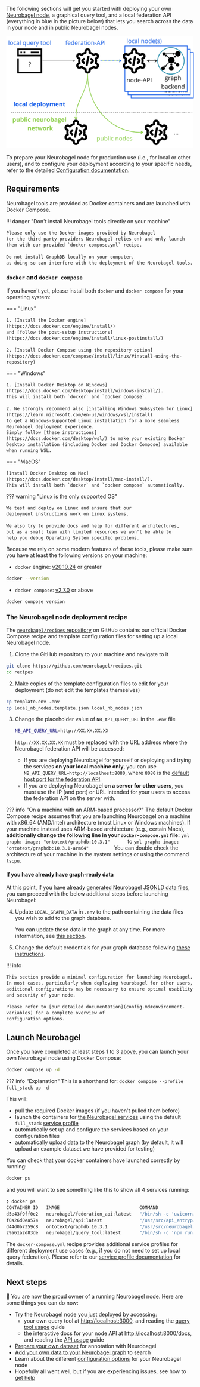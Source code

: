 The following sections will get you started
with deploying your own [Neurobagel node](config.md#available-services),
a graphical query tool, 
and a local federation API
(everything in blue in the picture below)
that lets you search across the data in your node and in public Neurobagel nodes.

![Neurobagel node](../imgs/neurobagel_local_node.jpg)

To prepare your Neurobagel node for production use (i.e., for local or other users),
and to configure your deployment according to your specific needs,
refer to the detailed [Configuration documentation](config.md).

## Requirements

Neurobagel tools are provided as Docker containers 
and are launched with Docker Compose. 

!!! danger "Don't install Neurobagel tools directly on your machine"
    
    Please only use the Docker images provided by Neurobagel 
    (or the third party providers Neurobagel relies on) and only launch
    them with our provided `docker-compose.yml` recipe.

    Do not install GraphDB locally on your computer, 
    as doing so can interfere with the deployment of the Neurobagel tools.

### `docker` and `docker compose` 
If you haven't yet, please install both `docker` and `docker compose`
for your operating system:

=== "Linux"

    1. [Install the Docker engine](https://docs.docker.com/engine/install/)
    and [follow the post-setup instructions](https://docs.docker.com/engine/install/linux-postinstall/)
    
    2. [Install Docker Compose using the repository option](https://docs.docker.com/compose/install/linux/#install-using-the-repository)

=== "Windows"

    1. [Install Docker Desktop on Windows](https://docs.docker.com/desktop/install/windows-install/). 
    This will install both `docker` and `docker compose`.

    2. We strongly recommend also [installing Windows Subsystem for Linux](https://learn.microsoft.com/en-us/windows/wsl/install)
    to get a Windows-supported Linux installation for a more seamless Neurobagel deployment experience. 
    Simply follow [these instructions](https://docs.docker.com/desktop/wsl/) to make your existing Docker Desktop installation (including Docker and Docker Compose) available when running WSL.

=== "MacOS"

    [Install Docker Desktop on Mac](https://docs.docker.com/desktop/install/mac-install/).
    This will install both `docker` and `docker compose` automatically.

??? warning "Linux is the only supported OS"

    We test and deploy on Linux and ensure that our
    deployment instructions work on Linux systems.

    We also try to provide docs and help for different architectures,
    but as a small team with limited resources we won't be able to 
    help you debug Operating System specific problems. 

Because we rely on some modern features of these
tools, please make sure you have at least the following
versions on your machine:

- `docker` engine: [v20.10.24](https://docs.docker.com/engine/release-notes/20.10/) or greater
```bash
docker --version
```
- `docker compose`: [v2.7.0](https://github.com/docker/compose/releases/tag/v2.7.0) or above
```bash
docker compose version
```

### The Neurobagel node deployment recipe

The [`neurobagel/recipes` repository](https://github.com/neurobagel/recipes) 
on GitHub contains our official
Docker Compose recipe and template configuration files for setting up a local Neurobagel node.

1. Clone the GitHub repository to your machine and navigate to it
```bash
git clone https://github.com/neurobagel/recipes.git
cd recipes
```
2. Make copies of the template configuration files to edit for your deployment (do not edit the templates themselves)
```bash
cp template.env .env
cp local_nb_nodes.template.json local_nb_nodes.json
```

3. Change the placeholder value of `NB_API_QUERY_URL` in the `.env` file
    
    ```bash
    NB_API_QUERY_URL=http://XX.XX.XX.XX
    ```
   `http://XX.XX.XX.XX` must be replaced with the URL address where the Neurobagel federation API will be accessed:

    - If you are deploying Neurobagel for yourself or deploying and trying the services **on your local machine only**, 
   you can use `NB_API_QUERY_URL=http://localhost:8080`, where `8080` is the [default host port for the federation API](./config.md#environment-variables).
    - If you are deploying Neurobagel **on a server for other users**, 
    you must use the IP (and port) or URL intended for your users to access the federation API on the server with.

??? info "On a machine with an ARM-based processor?"
    The default Docker Compose recipe assumes that you are launching Neurobagel on a machine with x86_64 (AMD/Intel) architecture (most Linux or Windows machines). 
    If your machine instead uses ARM-based architecture (e.g., certain Macs), **additionally change the following line in your `docker-compose.yml` file:**
    ```yml
        graph:
            image: "ontotext/graphdb:10.3.1"     
    ```
    to
    ```yml
        graph:
            image: "ontotext/graphdb:10.3.1-arm64"        
    ```
    You can double check the architecture of your machine in the system settings or using the command `lscpu`.

#### If you have already have graph-ready data
At this point, if you have already [generated Neurobagel JSONLD data files](cli.md), you can proceed with the below additional steps before launching Neurobagel:

4. Update `LOCAL_GRAPH_DATA` in `.env` to the path containing the data files you wish to add to the graph database.
    
    You can update these data in the graph at any time. For more information, see [this section](maintaining.md#updating-the-data-in-your-graph).

5. Change the default credentials for your graph database following [these instructions](config.md#change-security-relevant-variables).

!!! info

    This section provide a minimal configuration for launching Neurobagel.
    In most cases, particularly when deploying Neurobagel for other users,
    additional configurations may be necessary to ensure optimal usability and security of your node.

    Please refer to [our detailed documentation](config.md#environment-variables) for a complete overview of 
    configuration options.

## Launch Neurobagel

Once you have completed at least steps 1 to 3 [above](#the-neurobagel-node-deployment-recipe), 
you can launch your own Neurobagel node using Docker Compose:

```bash
docker compose up -d
```
??? info "Explanation"
    This is a shorthand for: `docker compose --profile full_stack up -d`

This will:

- pull the required Docker images (if you haven't pulled them before)
- launch the containers for [the Neurobagel services](config.md#available-services) using the default `full_stack` [service profile](config.md#available-profiles)
- automatically set up and configure the services based on your configuration files
- automatically upload data to the Neurobagel graph (by default, it will upload an example dataset we have provided for testing)

You can check that your docker containers have launched correctly by running:

```bash
docker ps
```
and you will want to see something like this to show all 4 services running:
```bash
❯ docker ps
CONTAINER ID   IMAGE                              COMMAND                  CREATED         STATUS         PORTS                                                 NAMES
d5e43f9ff0c2   neurobagel/federation_api:latest   "/bin/sh -c 'uvicorn…"   8 seconds ago   Up 8 seconds   0.0.0.0:8080->8000/tcp, :::8080->8000/tcp             recipes-federation-1
f0a26d0ea574   neurobagel/api:latest              "/usr/src/api_entryp…"   8 seconds ago   Up 8 seconds   0.0.0.0:8000->8000/tcp, :::8000->8000/tcp             recipes-api-1
d44d0b7359c8   ontotext/graphdb:10.3.1            "/usr/src/neurobagel…"   8 seconds ago   Up 8 seconds   0.0.0.0:7200->7200/tcp, :::7200->7200/tcp, 7300/tcp   recipes-graph-1
29a61a2d83de   neurobagel/query_tool:latest       "/bin/sh -c 'npm run…"   8 seconds ago   Up 8 seconds   0.0.0.0:3000->5173/tcp, :::3000->5173/tcp             recipes-query_federation-1
```

The `docker-compose.yml` recipe provides additional service profiles
for different deployment use cases (e.g., if you do not need to set up local query federation). Please refer to
our [service profile documentation](config.md#available-profiles) for details.

## Next steps

:tada: You are now the proud owner of a running Neurobagel node. Here are some things you can do now:

- Try the Neurobagel node you just deployed by accessing:
    - your own query tool at  [http://localhost:3000](http://localhost:3000), and reading the [query tool usage](./query_tool.md#usage) guide
    - the interactive docs for your node API at [http://localhost:8000/docs](http://localhost:8000/docs), and reading the [API usage](./api.md) guide
- [Prepare your own dataset](./data_prep.md) for annotation with Neurobagel
- [Add your own data to your Neurobagel graph](maintaining.md#updating-the-data-in-your-graph) to search
- Learn about the different [configuration options](config.md) for your Neurobagel node
- Hopefully all went well, but if you are experiencing issues, see how to [get help](../getting_help.md)